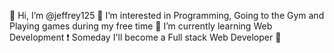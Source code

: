 👋 Hi, I’m @jeffrey125
👀 I’m interested in Programming, Going to the Gym and Playing games during my free time
🌱 I’m currently learning Web Development
❗ Someday I'll become a Full stack Web Developer 💪

<!---
jeffrey125/jeffrey125 is a ✨ special ✨ repository because its `README.md` (this file) appears on your GitHub profile.
You can click the Preview link to take a look at your changes.
--->
